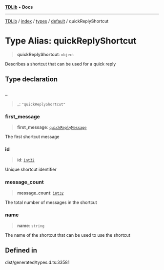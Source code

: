 [**TDLib**](../../../../../../README.md) • **Docs**

***

[TDLib](../../../../../../modules.md) / [index](../../../../../README.md) / [types](../../../README.md) / [default](../README.md) / quickReplyShortcut

# Type Alias: quickReplyShortcut

> **quickReplyShortcut**: `object`

Describes a shortcut that can be used for a quick reply

## Type declaration

### \_

> **\_**: `"quickReplyShortcut"`

### first\_message

> **first\_message**: [`quickReplyMessage`](quickReplyMessage-1.md)

The first shortcut message

### id

> **id**: [`int32`](int32-1.md)

Unique shortcut identifier

### message\_count

> **message\_count**: [`int32`](int32-1.md)

The total number of messages in the shortcut

### name

> **name**: `string`

The name of the shortcut that can be used to use the shortcut

## Defined in

dist/generated/types.d.ts:33581
